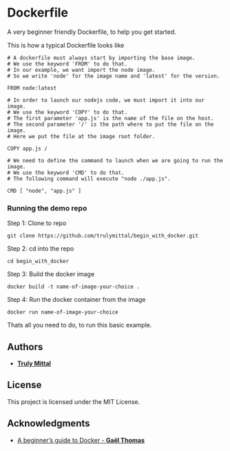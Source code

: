 # Dockerfile

A very beginner friendly Dockerfile, to help you get started.

This is how a typical Dockerfile looks like

```
# A dockerfile must always start by importing the base image.
# We use the keyword 'FROM' to do that.
# In our example, we want import the node image.
# So we write 'node' for the image name and 'latest' for the version.

FROM node:latest

# In order to launch our nodejs code, we must import it into our image.
# We use the keyword 'COPY' to do that.
# The first parameter 'app.js' is the name of the file on the host.
# The second parameter '/' is the path where to put the file on the image.
# Here we put the file at the image root folder.

COPY app.js /

# We need to define the command to launch when we are going to run the image.
# We use the keyword 'CMD' to do that.
# The following command will execute "node ./app.js".

CMD [ "node", "app.js" ]
```

### Running the demo repo

Step 1: Clone to repo

```
git clone https://github.com/trulymittal/begin_with_docker.git
```

Step 2: cd into the repo

```
cd begin_with_docker
```

Step 3: Build the docker image

```
docker build -t name-of-image-your-choice .
```

Step 4: Run the docker container from the image

```
docker run name-of-image-your-choice
```

Thats all you need to do, to run this basic example.

## Authors

* [**Truly Mittal**](https://trulymittal.com)

## License

This project is licensed under the MIT License.

## Acknowledgments

* [A beginner’s guide to Docker - **Gaël Thomas**](https://www.freecodecamp.org/news/a-beginners-guide-to-docker-how-to-create-your-first-docker-application-cc03de9b639f/)
